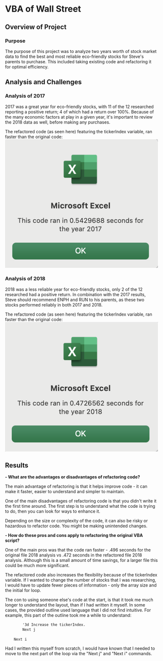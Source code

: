 # VBA of Wall Street

## Overview of Project

### Purpose
The purpose of this project was to analyze two years worth of stock market data to find the best and most reliable eco-friendly stocks for Steve's parents to purchase. This included taking existing code and refactoring it for optimal efficiency.
## Analysis and Challenges

### Analysis of 2017
2017 was a great year for eco-friendly stocks, with 11 of the 12 researched reporting a positive return; 4 of which had a return over 100%. Because of the many economic factors at play in a given year, it's important to review the 2018 data as well, before making any purchases.

The refactored code (as seen here) featuring the tickerIndex variable, ran faster than the original code:
![VBA Code Time 2017](https://github.com/krockway/stock-analysis/blob/main/Resources/VBA_Challenge_2017.png)

### Analysis of 2018
2018 was a less reliable year for eco-friendly stocks, only 2 of the 12 researched had a positive return. In combination with the 2017 results, Steve should recommend ENPH and RUN to his parents, as these two stocks performed reliably in both 2017 and 2018.

The refactored code (as seen here) featuring the tickerIndex variable, ran faster than the original code:
![VBA Code Time 2018](https://github.com/krockway/stock-analysis/blob/main/Resources/VBA_Challenge_2018.png)

## Results

**- What are the advantages or disadvantages of refactoring code?**

The main advantage of refactoring is that it helps improve code - it can make it faster, easier to understand and simpler to maintain.

One of the main disadvantages of refactoring code is that you didn't write it the first time around. The first step is to understand what the code is trying to do, then you can look for ways to enhance it. 

Depending on the size or complexity of the code, it can also be risky or hazardous to refactor code. You might be making unintended changes.

**- How do these pros and cons apply to refactoring the original VBA script?**

One of the main pros was that the code ran faster - .496 seconds for the original file 2018 analysis vs .472 seconds in the refactored file 2018 analysis. Although this is a small amount of time savings, for a larger file this could be much more significant. 

The refactored code also increases the flexibility because of the tickerIndex variable. If I wanted to change the number of stocks that I was researching, I would have to update fewer pieces of information - only the array size and the initial for loop. 

The con to using someone else's code at the start, is that it took me much longer to understand the layout, than if I had written it myself. In some cases, the provided outline used language that I did not find intuitive. For example, this part of the outline took me a while to understand:
```
        '3d Increase the tickerIndex.
        Next j
    
    Next i
```    
Had I written this myself from scratch, I would have known that I needed to move to the next part of the loop via the "Next j" and "Next i" commands.